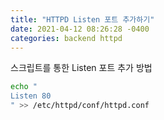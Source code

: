 ```yaml
---
title: "HTTPD Listen 포트 추가하기"
date: 2021-04-12 08:26:28 -0400
categories: backend httpd 
---
```


스크립트를 통한 Listen 포트 추가 방법

```sh
echo "
Listen 80
" >> /etc/httpd/conf/httpd.conf
```


